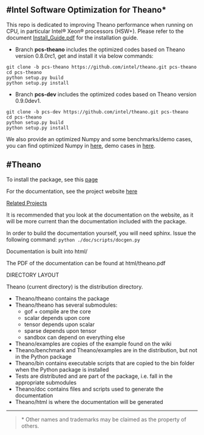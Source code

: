 #Intel Software Optimization for Theano*
---

This repo is dedicated to improving Theano performance when running on CPU, in particular Intel® Xeon® processors (HSW+).
Please refer to the document [Install_Guide.pdf](https://github.com/intel/theano/blob/master/Install_Guide.pdf) for the installation guide.

* Branch **pcs-theano** includes the optimized codes based on Theano version 0.8.0rc1, get and install it via below commands:
```
git clone -b pcs-theano https://github.com/intel/theano.git pcs-theano
cd pcs-theano
python setup.py build 
python setup.py install
```
* Branch **pcs-dev** includes the optimized codes based on Theano version 0.9.0dev1.
```
git clone -b pcs-dev https://github.com/intel/theano.git pcs-theano
cd pcs-theano
python setup.py build 
python setup.py install
```
We also provide an optimized Numpy and some benchmarks/demo cases, you can find optimized Numpy in [here](https://github.com/pcs-theano/numpy), demo cases in [here](https://github.com/pcs-theano/Benchmarks).
 

#Theano
---
To install the package, see this [page](http://deeplearning.net/software/theano/install.html)

For the documentation, see the project website [here](http://deeplearning.net/software/theano/)

[Related Projects](https://github.com/Theano/Theano/wiki/Related-projects)

It is recommended that you look at the documentation on the website, as it will be more current than the documentation included with the package.

In order to build the documentation yourself, you will need sphinx. Issue the following command:
    `python ./doc/scripts/docgen.py`

Documentation is built into html/

The PDF of the documentation can be found at html/theano.pdf


DIRECTORY LAYOUT

Theano (current directory) is the distribution directory.

* Theano/theano contains the package
* Theano/theano has several submodules:
    * gof + compile are the core
    * scalar depends upon core
    * tensor depends upon scalar
    * sparse depends upon tensor
    * sandbox can depend on everything else
* Theano/examples are copies of the example found on the wiki
* Theano/benchmark and Theano/examples are in the distribution, but not in
  the Python package
* Theano/bin contains executable scripts that are copied to the bin folder
  when the Python package is installed
* Tests are distributed and are part of the package, i.e. fall in
  the appropriate submodules
* Theano/doc contains files and scripts used to generate the documentation
* Theano/html is where the documentation will be generated

---
>\* Other names and trademarks may be claimed as the property of others.

